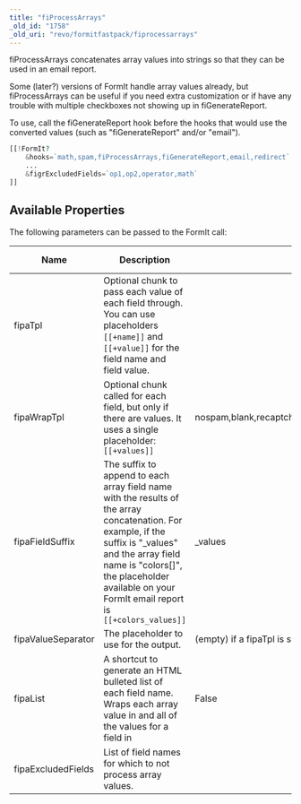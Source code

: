 ```yaml
---
title: "fiProcessArrays"
_old_id: "1758"
_old_uri: "revo/formitfastpack/fiprocessarrays"
---
```


fiProcessArrays concatenates array values into strings so that they can be used in an email report.

Some (later?) versions of FormIt handle array values already, but fiProcessArrays can be useful if you need extra customization or if have any trouble with multiple checkboxes not showing up in fiGenerateReport.

To use, call the fiGenerateReport hook before the hooks that would use the converted values (such as "fiGenerateReport" and/or "email").

``` php
[[!FormIt?
    &hooks=`math,spam,fiProcessArrays,fiGenerateReport,email,redirect`
    ...
    &figrExcludedFields=`op1,op2,operator,math`
]]
```

## Available Properties

The following parameters can be passed to the FormIt call:

| Name               | Description                                                                                                                                                                                                                                                 | Default Value                                                       | Version Added |
| ------------------ | ----------------------------------------------------------------------------------------------------------------------------------------------------------------------------------------------------------------------------------------------------------- | ------------------------------------------------------------------- | ------------- |
| fipaTpl            | Optional chunk to pass each value of each field through. You can use placeholders `[[+name]]` and `[[+value]]` for the field name and field value.                                                                                                          |                                                                     | 1.1.1         |
| fipaWrapTpl        | Optional chunk called for each field, but only if there are values. It uses a single placeholder: `[[+values]]`                                                                                                                                             | nospam,blank,recaptcha\_challenge\_field,recaptcha\_response\_field | 1.1.1         |
| fipaFieldSuffix    | The suffix to append to each array field name with the results of the array concatenation. For example, if the suffix is "\_values" and the array field name is "colors\[\]", the placeholder available on your FormIt email report is `[[+colors_values]]` | \_values                                                            |               |
| fipaValueSeparator | The placeholder to use for the output.                                                                                                                                                                                                                      | (empty) if a fipaTpl is set, otherwise ',' (comma)                  | 1.1.1         |
| fipaList           | A shortcut to generate an HTML bulleted list of each field name. Wraps each array value in and all of the values for a field in                                                                                                                             | False                                                               |               |
| fipaExcludedFields | List of field names for which to not process array values.                                                                                                                                                                                                  |                                                                     |               |
